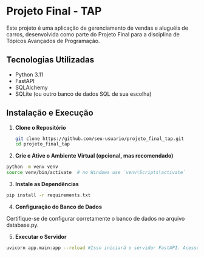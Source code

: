# Projeto Final - TAP

Este projeto é uma aplicação de gerenciamento de vendas e aluguéis de carros, desenvolvida como parte do Projeto Final para a disciplina de Tópicos Avançados de Programação.

## Tecnologias Utilizadas

- Python 3.11
- FastAPI
- SQLAlchemy
- SQLite (ou outro banco de dados SQL de sua escolha)

## Instalação e Execução

1. **Clone o Repositório**

   ```bash
   git clone https://github.com/seu-usuario/projeto_final_tap.git
   cd projeto_final_tap 
   ```

2. **Crie e Ative o Ambiente Virtual (opcional, mas recomendado)**

  ```bash
  python -m venv venv
  source venv/bin/activate  # no Windows use `venv\Scripts\activate`
  ```

3. **Instale as Dependências**

  ```bash
  pip install -r requirements.txt
  ```

4. **Configuração do Banco de Dados**

  Certifique-se de configurar corretamente o banco de dados no arquivo database.py.

5. **Executar o Servidor**

  ```bash
  uvicorn app.main:app --reload #Isso iniciará o servidor FastAPI. Acesse http://localhost:8000 em seu navegador para interagir com a API.